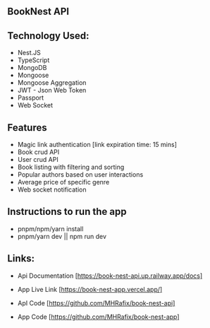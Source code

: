 ## BookNest API

## Technology Used:

- Nest.JS
- TypeScript
- MongoDB
- Mongoose
- Mongoose Aggregation
- JWT - Json Web Token
- Passport
- Web Socket

## Features

- Magic link authentication [link expiration time: 15 mins]
- Book crud API
- User crud API
- Book listing with filtering and sorting
- Popular authors based on user interactions
- Average price of specific genre
- Web socket notification

## Instructions to run the app

- pnpm/npm/yarn install
- pnpm/yarn dev || npm run dev

## Links:

- Api Documentation [https://book-nest-api.up.railway.app/docs]
- App Live Link [https://book-nest-app.vercel.app/]

- ApI Code [https://github.com/MHRafix/book-nest-api]
- App Code [https://github.com/MHRafix/book-nest-app]
